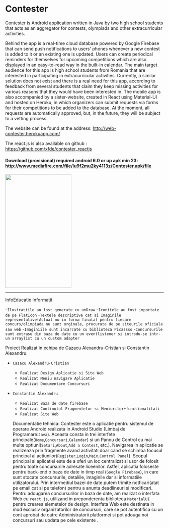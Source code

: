 # Contester
Contester is Android application written in Java by two high school students that acts as an aggregator for contests, olympiads and other extracurricular activities.

  Behind the app is a real-time cloud database powered by Google Firebase that can send push notifications to users' phones whenever a new contest is added to it or an existing one is updated. Users can create periodical reminders for themselves for upcoming competitions which are also displayed in an easy-to-read way in the built-in calendar. 
  The main target audience for this app is high school students from Romania that are interested in participating in extracurricular activities. Currently, a similar solution does not exist and there is a real need for this app, according to feedback from several students that claim they keep missing activities for various reasons that they would have been interested in.
  The mobile app is also accompanied by a sister-website, created in React using Material-UI and hosted on Heroku, in which organizers can submit requests via forms for their competitions to be added to the database. At the moment, all requests are automatically approved, but, in the future, they will be subject to a vetting process.


The website can be found at the address: <link>http://web-contester.herokuapp.com/<link>

The react.js is also available on github : https://github.com/xfde/contester_reactjs

#### Download (provisional) required android 6.0 or up apk min 23: http://www.mediafire.com/file/lu9f2mu2ky4113z/Contester.apk/file




<image src="https://github.com/xfde/Contester/blob/master/record.gif" height="360px" width="210px"/>












-----------------------------
InfoEducatie Informatii

-```Ilustratiile au fost generate cu unDraw```
-```Iconitele au fost importate de pe FlatIcon```
-```Textele descriptive cat si Imaginile reprezentative(Actual nu in forma finala) pentru fiecare concurs/olimpiada nu sunt orginale, procurate de pe siteurile oficiale sau web```
-```Imaginiile sunt incarcate cu biblioteca Picassso```
-```Concursurile sunt extrase din baza de date cu un eventlistener si introdu-se intr-un arraylist cu un custom adapter```



Proiect Realizat in echipa de Cazacu Alexandru-Cristian si Constantin Alexandru:
* `Cazacu Alexandru-Cristian`
  * `Realizat Design Aplicatie si Site Web`
  * `Realizat Meniu navigare Aplicatie`
  * `Realizat Documentare Concursuri`
  
 
* `Constantin Alexandru`
  * `Realizat Baza de date firebase`
  * `Realizat Continutul Fragmentelor si Meniurilor+functionalitati`
  * `Realizat Site Web`
  
  Documentatie tehnica:
  Contester este o aplicatie pentru sistemul de operare Android realizata in Android Studio (Limbaj de Programare:```Java```). Aceasta consta in trei interfete principale(```Home```,```Concursuri```,```Calendar```) si un Panou de Control cu mai multe optiuni(```Setari```,```About```,```Add a Contest```, etc.). Navigarea in aplicatie se realizeaza prin fragmente avand activitati doar cand se schimba focusul principal al actiunilor(```Register```,```Login```,```Main```,```Control Panel```). Scopul principal al aplicatiei este de a oferi un loc centralizat si usor de folosit pentru toate concursurile adresate liceenilor. Astfel, aplicatia foloseste pentru back-end o baza de date in timp real (```Google Firebase```), in care sunt stocate concursurile, detaliile, imaginile dar si informatiile utilizatorului. Prin intermediul bazei de date putem trimite notficari(atat pe email cat si pe telefon) pentru a anunta deadlineuri si modificari. Pentru adougarea concursurilor in baza de date, am realizat o interfata Web cu ```react.js```, utilizand in preponderenta biblioteca ```MaterialUI``` pentru crearea elemetelor de design. Interfata Web este destinata in mod exclusiv organizatorilor de concursuri, care se pot autentifica cu un cont aprobat de catre Administratorii platformei si pot adouga noi concursuri sau updata pe cele existente .
